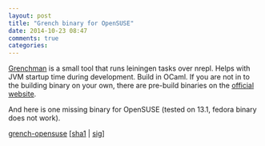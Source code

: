 ```yaml
---
layout: post
title: "Grench binary for OpenSUSE"
date: 2014-10-23 08:47
comments: true
categories:
---
```


[Grenchman](http://leiningen.org/grench.html) is a small tool that runs leiningen tasks over nrepl.
Helps with JVM startup time during development.
Build in OCaml. If you are not in to the building binary on your own,
there are pre-build binaries on the [official website](http://leiningen.org/grench.html).

And here is one missing binary for OpenSUSE (tested on 13.1, fedora binary does not work).

[grench-opensuse](https://dl.dropboxusercontent.com/u/4109351/grenchman/grench-0.2.0-opensuse)
[[sha1](https://dl.dropboxusercontent.com/u/4109351/grenchman/grench-0.2.0-opensuse.sha1)
| [sig](https://dl.dropboxusercontent.com/u/4109351/grenchman/grench-0.2.0-opensuse.asc)]
